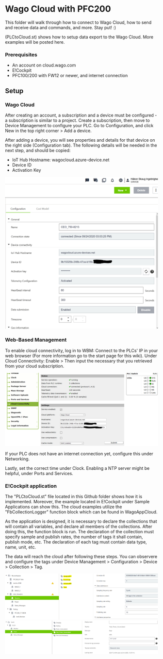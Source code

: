 # Wago Cloud with PFC200
This folder will walk through how to connect to Wago Cloud, how to send and receive data and commands, and more. Stay put! :)

(PLCtoCloud.st) shows how to setup data export to the Wago Cloud.
More examples will be posted here.

### Prerequisites
- An account on cloud.wago.com
- E!Cockpit
- PFC100/200 with FW12 or newer, and internet connection

## Setup
### Wago Cloud
After creating an account, a subscription and a device must be configured - a subscription is similar to a project. Create a subscription, then move to Device Management to configure your PLC. Go to Configuration, and click New in the top right corner > Add a device.

After adding a device, you will see properties and details for that device on the right side (Configuration tab). The following details will be needed in the next step, and should be copied:
- IoT Hub Hostname: wagocloud.azure-device.net
- Device ID
- Activation Key 

<div align="center">
  <img src="img/config.PNG" >
</div>

### Web-Based Management
To enable cloud connectivity, log in to WBM: Connect to the PLCs' IP in your web browser (For more information go to the start page for this wiki).
Under Cloud Connectivity: Enable > Then input the necessary that you retrieved from your cloud subscription. 
<div align="center">
  <img src="img/wbm.PNG" >
</div>

If your PLC does not have an internet connection yet, configure this under Networking.

Lastly, set the correct time under Clock. Enabling a NTP server might be helpful, under Ports and Services.

### E!Cockpit application
The "PLCtoCloud.st" file located in this Github folder shows how it is implemented. Moreover, the example located in E!Cockpit under Sample Applications can show this. The cloud examples utilize the "FbCollectionLogger" function block which can be found in WagoAppCloud. 

As the application is designed, it is necessary to declare the collections that will contain all variables, and declare all members of the collections. After doing this, the function block is run. 
The declaration of the collection must specify sample and publish rates, the number of tags it shall contain, publish mode, etc. The declaration of each tag must contain data type, name, unit, etc.

The data will reach the cloud after following these steps. You can observere and configure the tags under Device Management > Configuration > Device > Collection > Tag.

<div align="center">
  <img src="img/collection.PNG" >
</div>

<div align="center">
  <img src="img/tag_unit.PNG" >
</div>